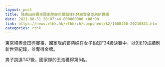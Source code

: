 ```yaml
---
layout: post
title: 殘奧田徑賽事國家隊鄒莉娟鉛球F34級奪金並刷新世績
date: 2021-08-31 20:07:44.000000000 +08:00
link: https://news.rthk.hk/rthk/ch/component/k2/1608450-20210831.htm
categories: rthk
---
```


東京殘奧會田徑賽事，國家隊的鄒莉娟在女子鉛球F34級決賽中，以9米19成績刷新世界紀錄，並奪得金牌。

男子跳遠T47級，國家隊的王浩獲得第5名。

